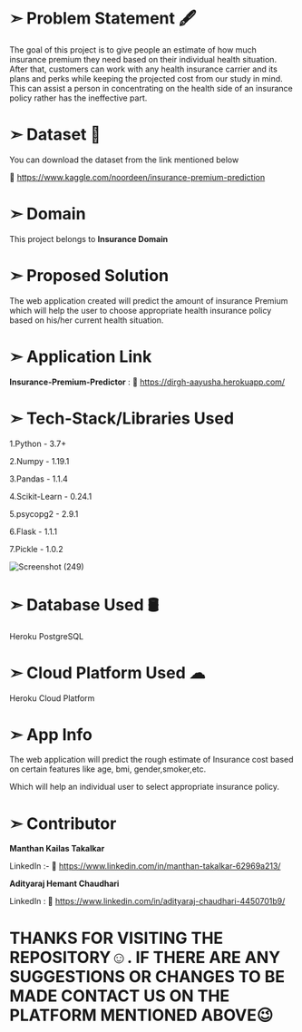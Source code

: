 # ➣ Problem Statement 🖋  
The goal of this project is to give people an estimate of how much insurance premium they
need based on their individual health situation. After that, customers can work with any
health insurance carrier and its plans and perks while keeping the projected cost from our
study in mind. This can assist a person in concentrating on the health side of an insurance
policy rather has the ineffective part.

# ➣ Dataset 📂 
You can download the dataset from the link mentioned below

🔗 https://www.kaggle.com/noordeen/insurance-premium-prediction

# ➣ Domain
This project belongs to **Insurance Domain**

# ➣ Proposed Solution 
The web application created will predict the amount of insurance Premium which will help
the user to choose appropriate health insurance policy based on his/her current health
situation.

# ➣ Application Link
**Insurance-Premium-Predictor** : 🔗 https://dirgh-aayusha.herokuapp.com/


# ➣ Tech-Stack/Libraries Used

1.Python - 3.7+

2.Numpy  - 1.19.1

3.Pandas - 1.1.4

4.Scikit-Learn - 0.24.1

5.psycopg2 - 2.9.1

6.Flask - 1.1.1

7.Pickle - 1.0.2

![Screenshot (249)](https://user-images.githubusercontent.com/69085978/136778949-7e209eed-cde7-4a33-a23a-9314cb05d87c.png)


# ➣ Database Used 🛢
Heroku PostgreSQL

# ➣ Cloud Platform Used ☁
Heroku Cloud Platform

# ➣ App Info
The web application will predict the rough estimate of Insurance cost based on certain features like age, bmi, gender,smoker,etc.

Which will help an individual user to select appropriate insurance policy.


# ➣ Contributor
**Manthan Kailas Takalkar**

LinkedIn :- 🔗 https://www.linkedin.com/in/manthan-takalkar-62969a213/

**Adityaraj Hemant Chaudhari**

LinkedIn : 🔗 https://www.linkedin.com/in/adityaraj-chaudhari-4450701b9/

# THANKS FOR VISITING THE REPOSITORY☺. IF THERE ARE ANY SUGGESTIONS OR CHANGES TO BE MADE CONTACT US ON THE PLATFORM MENTIONED ABOVE😉
